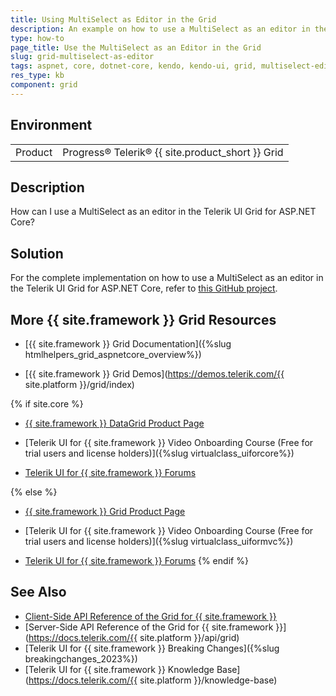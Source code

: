 ```yaml
---
title: Using MultiSelect as Editor in the Grid
description: An example on how to use a MultiSelect as an editor in the {{ site.product }} Grid.
type: how-to
page_title: Use the MultiSelect as an Editor in the Grid
slug: grid-multiselect-as-editor
tags: aspnet, core, dotnet-core, kendo, kendo-ui, grid, multiselect-editor, multiselect
res_type: kb
component: grid
---
```


## Environment

<table>
 <tr>
  <td>Product</td>
  <td>Progress® Telerik® {{ site.product_short }} Grid</td>
 </tr>
</table>

## Description

How can I use a MultiSelect as an editor in the Telerik UI Grid for ASP.NET Core?

## Solution

For the complete implementation on how to use a MultiSelect as an editor in the Telerik UI Grid for ASP.NET Core, refer to [this GitHub project](https://github.com/telerik/ui-for-aspnet-core-examples/blob/master/Telerik.Examples.Mvc/Telerik.Examples.Mvc/Views/Grid/MultiSelectAsEditor.cshtml).

## More {{ site.framework }} Grid Resources

* [{{ site.framework }} Grid Documentation]({%slug htmlhelpers_grid_aspnetcore_overview%})

* [{{ site.framework }} Grid Demos](https://demos.telerik.com/{{ site.platform }}/grid/index)

{% if site.core %}
* [{{ site.framework }} DataGrid Product Page](https://www.telerik.com/aspnet-core-ui/grid)

* [Telerik UI for {{ site.framework }} Video Onboarding Course (Free for trial users and license holders)]({%slug virtualclass_uiforcore%})

* [Telerik UI for {{ site.framework }} Forums](https://www.telerik.com/forums/aspnet-core-ui)

{% else %}
* [{{ site.framework }} Grid Product Page](https://www.telerik.com/aspnet-mvc/grid)

* [Telerik UI for {{ site.framework }} Video Onboarding Course (Free for trial users and license holders)]({%slug virtualclass_uiformvc%})

* [Telerik UI for {{ site.framework }} Forums](https://www.telerik.com/forums/aspnet-mvc)
{% endif %}

## See Also

* [Client-Side API Reference of the Grid for {{ site.framework }}](https://docs.telerik.com/kendo-ui/api/javascript/ui/grid)
* [Server-Side API Reference of the Grid for {{ site.framework }}](https://docs.telerik.com/{{ site.platform }}/api/grid)
* [Telerik UI for {{ site.framework }} Breaking Changes]({%slug breakingchanges_2023%})
* [Telerik UI for {{ site.framework }} Knowledge Base](https://docs.telerik.com/{{ site.platform }}/knowledge-base)
